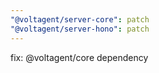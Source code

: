```yaml
---
"@voltagent/server-core": patch
"@voltagent/server-hono": patch
---
```


fix: @voltagent/core dependency
